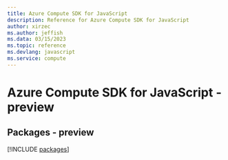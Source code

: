 ```yaml
---
title: Azure Compute SDK for JavaScript
description: Reference for Azure Compute SDK for JavaScript
author: xirzec
ms.author: jeffish
ms.data: 03/15/2023
ms.topic: reference
ms.devlang: javascript
ms.service: compute
---
```

# Azure Compute SDK for JavaScript - preview
## Packages - preview
[!INCLUDE [packages](compute-index.md)]
